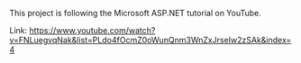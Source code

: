This project is following the Microsoft ASP.NET tutorial on YouTube. 

Link: https://www.youtube.com/watch?v=FNLuegvqNak&list=PLdo4fOcmZ0oWunQnm3WnZxJrseIw2zSAk&index=4